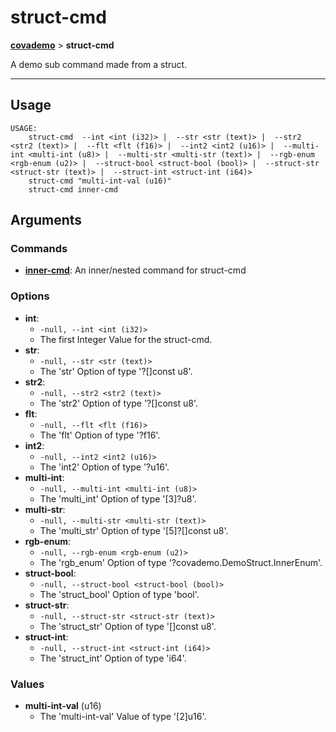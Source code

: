 # struct-cmd
__[covademo](./covademo.md)__ > __struct-cmd__

A demo sub command made from a struct.

___

## Usage
```shell
USAGE:
    struct-cmd    --int <int (i32)> |    --str <str (text)> |    --str2 <str2 (text)> |    --flt <flt (f16)> |    --int2 <int2 (u16)> |    --multi-int <multi-int (u8)> |    --multi-str <multi-str (text)> |    --rgb-enum <rgb-enum (u2)> |    --struct-bool <struct-bool (bool)> |    --struct-str <struct-str (text)> |    --struct-int <struct-int (i64)>
    struct-cmd "multi-int-val (u16)"
    struct-cmd inner-cmd

```

## Arguments
### Commands
- [__inner-cmd__](./covademo-struct-cmd-inner-cmd.md): An inner/nested command for struct-cmd
### Options
- __int__:
    - `-null, --int <int (i32)>`
    - The first Integer Value for the struct-cmd.
- __str__:
    - `-null, --str <str (text)>`
    - The 'str' Option of type '?[]const u8'.
- __str2__:
    - `-null, --str2 <str2 (text)>`
    - The 'str2' Option of type '?[]const u8'.
- __flt__:
    - `-null, --flt <flt (f16)>`
    - The 'flt' Option of type '?f16'.
- __int2__:
    - `-null, --int2 <int2 (u16)>`
    - The 'int2' Option of type '?u16'.
- __multi-int__:
    - `-null, --multi-int <multi-int (u8)>`
    - The 'multi_int' Option of type '[3]?u8'.
- __multi-str__:
    - `-null, --multi-str <multi-str (text)>`
    - The 'multi_str' Option of type '[5]?[]const u8'.
- __rgb-enum__:
    - `-null, --rgb-enum <rgb-enum (u2)>`
    - The 'rgb_enum' Option of type '?covademo.DemoStruct.InnerEnum'.
- __struct-bool__:
    - `-null, --struct-bool <struct-bool (bool)>`
    - The 'struct_bool' Option of type 'bool'.
- __struct-str__:
    - `-null, --struct-str <struct-str (text)>`
    - The 'struct_str' Option of type '[]const u8'.
- __struct-int__:
    - `-null, --struct-int <struct-int (i64)>`
    - The 'struct_int' Option of type 'i64'.
### Values
- __multi-int-val__ (u16)
    - The 'multi-int-val' Value of type '[2]u16'.

